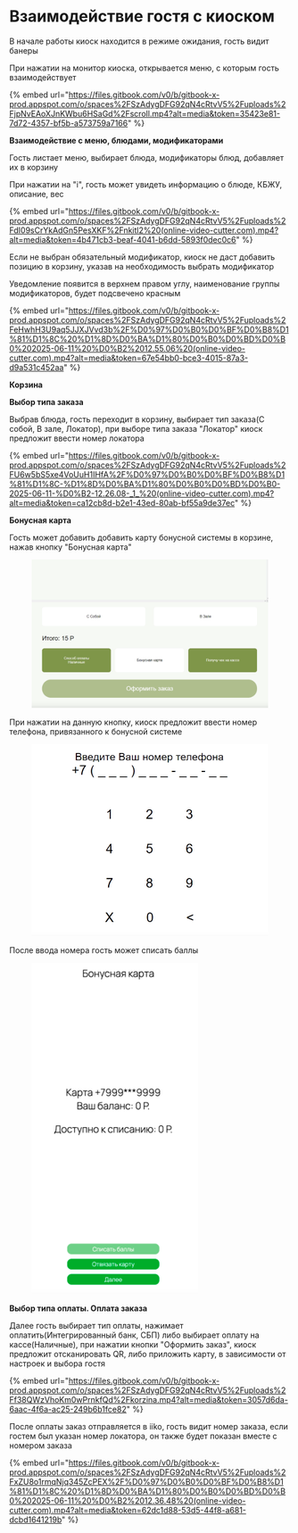 # Взаимодействие гостя с киоском

В начале работы киоск находится в режиме ожидания, гость видит банеры

При нажатии на монитор киоска, открывается меню, с которым гость взаимодействует

{% embed url="https://files.gitbook.com/v0/b/gitbook-x-prod.appspot.com/o/spaces%2FSzAdygDFG92qN4cRtvV5%2Fuploads%2FjpNvEAoXJnKWbu6HSaGd%2Fscroll.mp4?alt=media&token=35423e81-7d72-4357-bf5b-a573759a7166" %}

**Взаимодействие с меню, блюдами, модификаторами**&#x20;

Гость листает меню, выбирает блюда, модификаторы блюд, добавляет их в корзину

При нажатии на "i", гость может увидеть информацию о блюде, КБЖУ, описание, вес

{% embed url="https://files.gitbook.com/v0/b/gitbook-x-prod.appspot.com/o/spaces%2FSzAdygDFG92qN4cRtvV5%2Fuploads%2FdI09sCrYkAdGn5PesXKF%2Fnkitl2%20(online-video-cutter.com).mp4?alt=media&token=4b471cb3-beaf-4041-b6dd-5893f0dec0c6" %}

Если не выбран обязательный модификатор, киоск не даст добавить позицию в корзину, указав на необходимость выбрать модификатор

Уведомление появится в верхнем правом углу, наименование группы модификаторов, будет подсвечено красным

{% embed url="https://files.gitbook.com/v0/b/gitbook-x-prod.appspot.com/o/spaces%2FSzAdygDFG92qN4cRtvV5%2Fuploads%2FeHwhH3U9aq5JJXJVvd3b%2F%D0%97%D0%B0%D0%BF%D0%B8%D1%81%D1%8C%20%D1%8D%D0%BA%D1%80%D0%B0%D0%BD%D0%B0%202025-06-11%20%D0%B2%2012.55.06%20(online-video-cutter.com).mp4?alt=media&token=67e54bb0-bce3-4015-87a3-d9a531c452aa" %}

**Корзина**

**Выбор типа заказа**

Выбрав блюда, гость переходит в корзину, выбирает тип заказа(С собой, В зале, Локатор), при выборе типа заказа "Локатор" киоск предложит ввести номер локатора

{% embed url="https://files.gitbook.com/v0/b/gitbook-x-prod.appspot.com/o/spaces%2FSzAdygDFG92qN4cRtvV5%2Fuploads%2FU6w5bS5xe4VoUuH1IHfA%2F%D0%97%D0%B0%D0%BF%D0%B8%D1%81%D1%8C-%D1%8D%D0%BA%D1%80%D0%B0%D0%BD%D0%B0-2025-06-11-%D0%B2-12.26.08-_1_%20(online-video-cutter.com).mp4?alt=media&token=ca12cb8d-b2e1-43ed-80ab-bf55a9de37ec" %}

**Бонусная карта**

Гость может добавить добавить карту бонусной системы в корзине, нажав кнопку "Бонусная карта"

<figure><img src="../.gitbook/assets/Снимок экрана 2025-06-17 в 10.28.02.png" alt=""><figcaption></figcaption></figure>

При нажатии на данную кнопку, киоск предложит ввести номер телефона, привязанного к бонусной системе&#x20;

<figure><img src="../.gitbook/assets/Снимок экрана 2025-06-17 в 10.30.34.png" alt=""><figcaption></figcaption></figure>

После ввода номера гость может списать баллы

<figure><img src="../.gitbook/assets/Снимок экрана 2025-06-17 в 10.34.05.png" alt=""><figcaption></figcaption></figure>

**Выбор типа оплаты. Оплата заказа**

Далее гость выбирает тип оплаты, нажимает оплатить(Интегрированный банк, СБП) либо выбирает оплату на кассе(Наличные), при нажатии кнопки "Оформить заказ", киоск предложит отсканировать QR, либо приложить карту, в зависимости от настроек и выбора гостя

{% embed url="https://files.gitbook.com/v0/b/gitbook-x-prod.appspot.com/o/spaces%2FSzAdygDFG92qN4cRtvV5%2Fuploads%2Ff38QWzVhoKm0wPrnkfQd%2Fkorzina.mp4?alt=media&token=3057d6da-6aac-4f6a-ac25-249b6b1fce82" %}

После оплаты заказ отправляется в iiko, гость видит номер заказа, если гостем был указан номер локатора, он также будет показан вместе с номером заказа

{% embed url="https://files.gitbook.com/v0/b/gitbook-x-prod.appspot.com/o/spaces%2FSzAdygDFG92qN4cRtvV5%2Fuploads%2FxZU8o1rmqNjq345ZcPEX%2F%D0%97%D0%B0%D0%BF%D0%B8%D1%81%D1%8C%20%D1%8D%D0%BA%D1%80%D0%B0%D0%BD%D0%B0%202025-06-11%20%D0%B2%2012.36.48%20(online-video-cutter.com).mp4?alt=media&token=62dc1d88-53d5-44f8-a681-dcbd1641219b" %}



